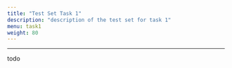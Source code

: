 ```yaml
---
title: "Test Set Task 1"
description: "description of the test set for task 1"
menu: task1
weight: 80
---
```


---

todo